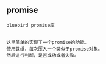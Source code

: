 ## promise
    
    bluebird promise库

    
    这里简单的实现了一个promise的功能。
    使用数组，每次压入一个类似于promise对象。
    然后进行判断，是否成功或者失败。
